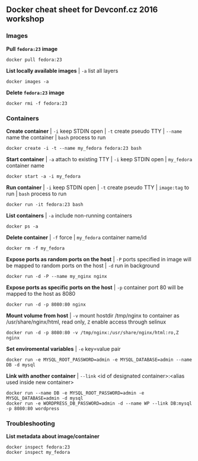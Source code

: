## Docker cheat sheet for Devconf.cz 2016 workshop

### Images
__Pull `fedora:23` image__
```
docker pull fedora:23
```
__List locally available images__ | `-a` list all layers
```
docker images -a
```
__Delete `fedora:23` image__
```
docker rmi -f fedora:23
```

### Containers
__Create container__ | `-i` keep STDIN open | `-t` create pseudo TTY | `--name` name the container | `bash` process to run
```
docker create -i -t --name my_fedora fedora:23 bash
```
__Start container__ | `-a` attach to existing TTY | `-i` keep STDIN open | `my_fedora` container name
```
docker start -a -i my_fedora 
```
__Run container__ | `-i` keep STDIN open | `-t` create pseudo TTY | `image:tag` to run | `bash` process to run
```
docker run -it fedora:23 bash
```
__List containers__ | `-a` include non-running containers
```
docker ps -a
```
__Delete container__ | `-f` force | `my_fedora` container name/id
```
docker rm -f my_fedora
```
__Expose ports as random ports on the host__ | `-P` ports specified in image will be mapped to random ports on the host | `-d` run in background
```
docker run -d -P --name my_nginx nginx
```
__Expose ports as specific ports on the host__ | `-p` container port 80 will be mapped to the host as 8080
```
docker run -d -p 8080:80 nginx
```
__Mount volume from host__ | `-v` mount hostdir /tmp/nginx to container as /usr/share/nginx/html, read only, `Z` enable access through selinux 
```
docker run -d -p 8080:80 -v /tmp/nginx:/usr/share/nginx/html:ro,Z nginx
```
__Set enviromental variables__ | `-e` key=value pair
```
docker run -e MYSQL_ROOT_PASSWORD=admin -e MYSQL_DATABASE=admin --name DB -d mysql
```
__Link with another container__ | `--link` \<id of designated container\>:\<alias used inside new container\>
```
docker run --name DB -e MYSQL_ROOT_PASSWORD=admin -e MYSQL_DATABASE=admin -d mysql
docker run -e WORDPRESS_DB_PASSWORD=admin -d --name WP --link DB:mysql -p 8080:80 wordpress
```

### Troubleshooting
__List metadata about image/container__
```
docker inspect fedora:23
docker inspect my_fedora
```
